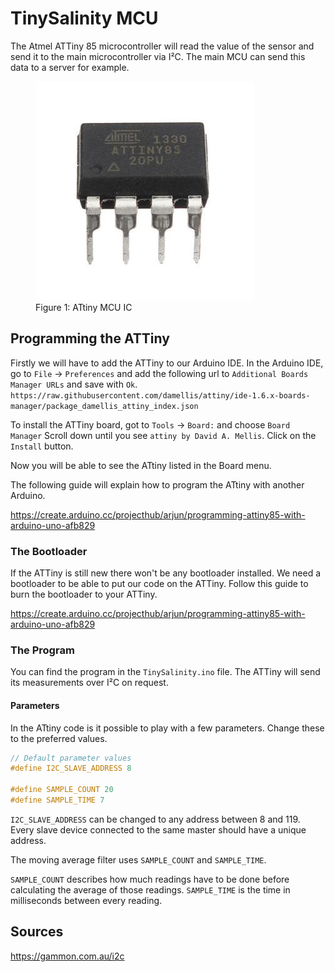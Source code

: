 # TinySalinity MCU

The Atmel ATTiny 85 microcontroller will read the value of the sensor and send it to the main microcontroller via I²C. The main MCU can send this data to a server for example.

<figure>
<img src="../assets/ATtiny.png" alt="ATtiny MCU IC"/>
<figcaption >Figure 1: ATtiny MCU IC</figcaption>
</figure>

## Programming the ATTiny

Firstly we will have to add the ATTiny to our Arduino IDE. 
In the Arduino IDE, go to `File` -> `Preferences` and add the following url to `Additional Boards Manager URLs` and save with `Ok`.
`https://raw.githubusercontent.com/damellis/attiny/ide-1.6.x-boards-manager/package_damellis_attiny_index.json`

To install the ATTiny board, got to `Tools` -> `Board:` and choose `Board Manager` Scroll down until you see `attiny by David A. Mellis`. Click on the `Install` button.

Now you will be able to see the ATtiny listed in the Board menu.

The following guide will explain how to program the ATtiny with another Arduino. 

https://create.arduino.cc/projecthub/arjun/programming-attiny85-with-arduino-uno-afb829


### The Bootloader

If the ATTiny is still new there won't be any bootloader installed. We need a bootloader to be able to put our code on the ATTiny.
Follow this guide to burn the bootloader to your ATTiny.

https://create.arduino.cc/projecthub/arjun/programming-attiny85-with-arduino-uno-afb829



### The Program

You can find the program in the `TinySalinity.ino` file. The ATTiny will send its measurements over I²C on request.

#### Parameters
In the ATtiny code is it possible to play with a few parameters. Change these to the preferred values.

```C++
// Default parameter values
#define I2C_SLAVE_ADDRESS 8

#define SAMPLE_COUNT 20
#define SAMPLE_TIME 7
```

`I2C_SLAVE_ADDRESS` can be changed to any address between 8 and 119. Every slave device connected to the same master should have a unique address.

The moving average filter uses `SAMPLE_COUNT` and `SAMPLE_TIME`.

`SAMPLE_COUNT` describes how much readings have to be done before calculating the average of those readings.
`SAMPLE_TIME` is the time in milliseconds between every reading.


## Sources

https://gammon.com.au/i2c
